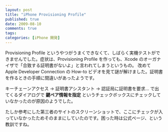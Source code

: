 ```yaml
---
layout: post
title: "iPhone Provisioning Profile"
published: true
date: 2009-08-10
comments: true
tags:
categories: [iPhone 開発]
---
```


Provisioning Profile というやつがうまくできなくて、しばらく実機テストができませんでした。症状は、Provisioning Profile を作っても、Xcode のオーガナイザで「合致する証明書がないよ」と言われてしまうというもの。
改めて Apple Developer Connection の How-to ビデオを見て謎が解けました。証明書を作るときの手順に間違いがあったようです。

キーチェーンアクセス &#8594; 証明書アシスタント -> 認証局に証明書を要求&#8230; で出てくるダイアログで **鍵ペア情報を指定** というチェックボックスにチェックしていなかったのが原因のようでした。

たしか参考にした第三者のサイトのスクリーンショットで、ここにチェックが入っていなかったためそのままにしていたのです。困った時は公式ページ、という教訓ですね。
